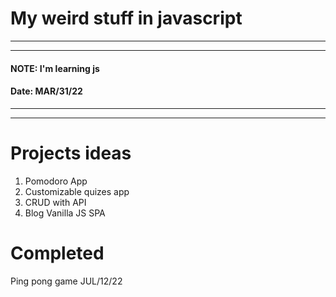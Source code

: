 # My weird stuff in javascript 
---
---
#### NOTE: I'm learning js 
#### Date: MAR/31/22
---
---
# Projects ideas

1. Pomodoro App
2. Customizable quizes app
3. CRUD with API
4. Blog Vanilla JS SPA

# Completed

Ping pong game JUL/12/22